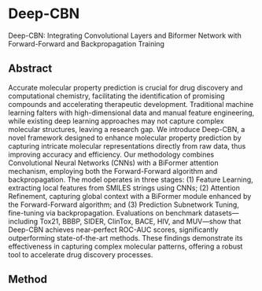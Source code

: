 
# Deep-CBN
Deep-CBN: Integrating Convolutional Layers and Biformer Network with Forward-Forward and Backpropagation Training

## Abstract
Accurate molecular property prediction is crucial for drug discovery and computational chemistry, facilitating the identification of promising compounds and accelerating therapeutic development. Traditional machine learning falters with high-dimensional data and manual feature engineering, while existing deep learning approaches may not capture complex molecular structures, leaving a research gap. We introduce Deep-CBN, a novel framework designed to enhance molecular property prediction by capturing intricate molecular representations directly from raw data, thus improving accuracy and efficiency. Our methodology combines Convolutional Neural Networks (CNNs) with a BiFormer attention mechanism, employing both the Forward-Forward algorithm and backpropagation. The model operates in three stages: (1) Feature Learning, extracting local features from SMILES strings using CNNs; (2) Attention Refinement, capturing global context with a BiFormer module enhanced by the Forward-Forward algorithm; and (3) Prediction Subnetwork Tuning, fine-tuning via backpropagation. Evaluations on benchmark datasets—including Tox21, BBBP, SIDER, ClinTox, BACE, HIV, and MUV—show that Deep-CBN achieves near-perfect ROC-AUC scores, significantly outperforming state-of-the-art methods. These findings demonstrate its effectiveness in capturing complex molecular patterns, offering a robust tool to accelerate drug discovery processes.

## Method

